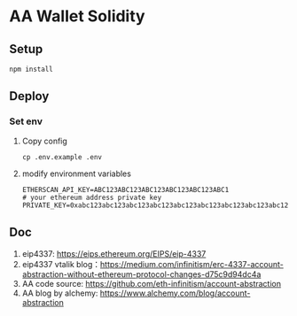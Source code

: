 # AA Wallet Solidity

## Setup 

```shell
npm install
```

## Deploy


### Set env

1. Copy config
    ```shell
    cp .env.example .env
    ```
2. modify environment variables
    ```
    ETHERSCAN_API_KEY=ABC123ABC123ABC123ABC123ABC123ABC1
    # your ethereum address private key
    PRIVATE_KEY=0xabc123abc123abc123abc123abc123abc123abc123abc123abc123abc123abc1
    ```
   

## Doc
1. eip4337: https://eips.ethereum.org/EIPS/eip-4337
2. eip4337 vtalik blog：https://medium.com/infinitism/erc-4337-account-abstraction-without-ethereum-protocol-changes-d75c9d94dc4a
3. AA code source: https://github.com/eth-infinitism/account-abstraction
4. AA blog by alchemy: https://www.alchemy.com/blog/account-abstraction